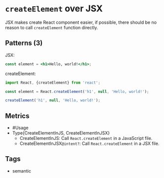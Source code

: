 # `createElement` over JSX

JSX makes create React component easier, if possible, there should be no reason to
call `createElement` function directly.

## Patterns (3)

JSX:

```jsx
const element = <h1>Hello, world!</h1>;
```

createElement:

```js
import React, {createElement} from 'react';

const element = React.createElement('h1', null, 'Hello, world!');

createElement('h1', null, 'Hello, world!');
```

## Metrics

* #Usage
* Type{CreateElementInJS, CreateElementInJSX}
    * CreateElementInJS: Call `React.createElement` in a JavaScript file.
    * CreateElementInJSX`@intent?`: Call `React.createElement` in a JSX file.

## Tags

* semantic
